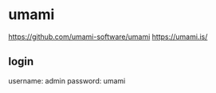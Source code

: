 # umami

https://github.com/umami-software/umami
https://umami.is/

## login
username: admin
password: umami
